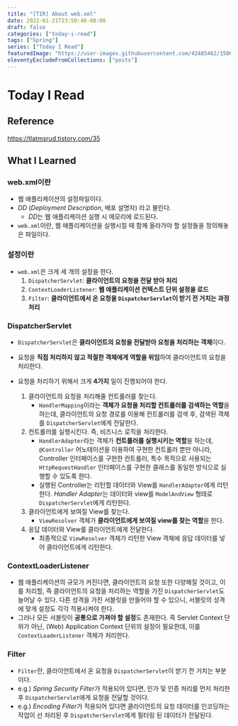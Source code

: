 ```yaml
---
title: "[TIR] About web.xml"
date: 2022-01-21T23:50:40-08:00
draft: false
categories: ["today-i-read"]
tags: ["Spring"]
series: ["Today I Read"]
featuredImage: "https://user-images.githubusercontent.com/42485462/150630882-6a9a3648-b603-48c7-befc-4be6f66a84e7.png"
eleventyExcludeFromCollections: ["posts"]
---
```


# Today I Read

## Reference

https://tlatmsrud.tistory.com/35

## What I Learned

### web.xml이란

- 웹 애플리케이션의 설정파일이다.
- _DD_ (_Deployment Description_, 배포 설명자) 라고 불린다.
  - *DD*는 웹 애플리케이션 실행 시 메모리에 로드된다.
- `web.xml`이란, 웹 애플리케이션을 실행시킬 때 함께 올라가야 할 설정들을 정의해놓은 파일이다.

### 설정이란

- `web.xml`은 크게 세 개의 설정을 한다.
  1. `DispatcherServlet`: **클라이언트의 요청을 전달 받아 처리**
  2. `ContextLoaderListener`: **웹 애플리케이션 컨텍스트 단위 설정을 로드**
  3. `Filter`: **클라이언트에서 온 요청을 `DispatcherServlet`이 받기 전 거치는 과정 처리**

### DispatcherServlet

- `DispatcherServlet`은 **클라이언트의 요청을 전달받아 요청을 처리하는 객체**이다.
- 요청을 **직접 처리하지 않고 적절한 객체에게 역할을 위임**하여 클라이언트의 요청을 처리한다.
- 요청을 처리하기 위해서 크게 **4가지** 일이 진행되어야 한다.

  1. 클라이언트의 요청을 처리해줄 컨트롤러를 찾는다.
     - `HandlerMapping`이라는 **객체가 요청을 처리할 컨트롤러를 검색하는 역할**을 하는데, 클라이언트의 요청 경로를 이용해 컨트롤러를 검색 후, 검색된 객체를 `DispatcherServlet`에게 전달한다.
  2. 컨트롤러를 실행시킨다. 즉, 비즈니스 로직을 처리한다.
     - `HandlerAdapter`라는 객체가 **컨트롤러를 실행시키는 역할**을 하는데, `@Controller` 어노테이션을 이용하여 구현한 컨트롤러 뿐만 아니라, Controller 인터페이스를 구현한 컨트롤러, 특수 목적으로 사용되는 `HttpRequestHandler` 인터페이스를 구현한 클래스를 동일한 방식으로 실행할 수 있도록 한다.
     - 실행된 Controller는 리턴할 데이터와 View를 `HandlerAdapter`에게 리턴한다. *Handler Adapter*는 데이터와 view를 `ModelAndView` 형태로 `DispatcherServlet`에게 리턴한다.
  3. 클라이언트에게 보여질 View를 찾는다.
     - `ViewResolver` 객체가 **클라이언트에게 보여질 view를 찾는 역할**을 한다.
  4. 응답 데이터와 View를 클라이언트에게 전달한다.
     - 최종적으로 `ViewResolver` 객체가 리턴한 View 객체에 응답 데이터를 넣어 클라이언트에게 리턴한다.

### ContextLoaderListener

- 웹 애플리케이션의 규모가 커진다면, 클라이언트의 요청 또한 다양해질 것이고, 이를 처리할, 즉 클라이언트의 요청을 처리하는 역할을 가진 `DispatcherServlet`도 늘어날 수 있다. 다른 성격을 가진 서블릿을 만들어야 할 수 있으니, 서블릿의 성격에 맞게 설정도 각각 적용시켜야 한다.
- 그러나 모든 서블릿이 **공통으로 가져야 할 설정**도 존재한다. 즉 Servlet Context 단위가 아닌, (Web) Application Context 단위의 설정이 필요한데, 이를 `ContextLoaderListener` 객체가 처리한다.

### Filter

- `Filter`란, 클라이언트에서 온 요청을 `DispatcherServlet`이 받기 전 거치는 부분이다.
- e.g.) *Spring Security Filter*가 적용되어 있다면, 인가 및 인증 처리를 먼저 처리한 후 `DispatcherServlet`에게 요청을 전달할 것이다.
- e.g.) *Encoding Filter*가 적용되어 있다면 클라이언트의 요청 데이터를 인코딩하는 작업이 선 처리된 후 `DispatcherServlet`에게 필터링 된 데이터가 전달된다.
